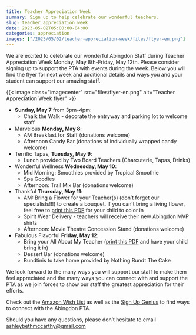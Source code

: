 ```yaml
--- 
title: Teacher Appreciation Week
summary: Sign up to help celebrate our wonderful teachers.
slug: teacher appreciation week
date: 2023-05-02T05:00:00-04:00
categories: appreciation
images: ["/2023/05/02/teacher-appreciation-week/files/flyer-en.png"]
---
```


We are excited to celebrate our wonderful Abingdon Staff during Teacher Appreciation Week Monday, May 8th-Friday, May 12th. Please consider signing up to support the PTA with events during the week. Below you will find the flyer for next week and additional details and ways you and your student can support our amazing staff.

{{< image class="imagecenter" src="files/flyer-en.png" alt="Teacher Appreciation Week flyer" >}}

- **Sunday, May 7** from 3pm-4pm:
    - Chalk the Walk - decorate the entryway and parking lot to welcome staff 
- Marvelous **Monday, May 8**:
    - AM Breakfast for Staff (donations welcome)
    - Afternoon Candy Bar (donations of individually wrapped candy welcome)
- Terrific Tapas, **Tuesday, May 9**:
    - Lunch provided by Two Board Teachers (Charcuterie, Tapas, Drinks)
- Wonderful Wellness **Wednesday, May 10**:
    - Mid Morning: Smoothies provided by Tropical Smoothie 
    - Spa Goodies
    - Afternoon: Trail Mix Bar (donations welcome)
- Thankful **Thursday, May 11**:
    - AM: Bring a Flower for your Teacher(s) (don’t forget our specialists!!!) to create a bouquet. If you can’t bring a living flower, feel free to [print this PDF](files/teacher-flower-page.pdf) for your child to color in
    - Spirit Wear Delivery - teachers will receive their new Abingdon MVP shirts
    - Afternoon: Movie Theatre Concession Stand (donations welcome)
- Fabulous Flavorful **Friday, May 12**:
    - Bring your All About My Teacher ([print this PDF](files/All-about-my-teacher.pdf) and have your child bring it in)
    - Dessert Bar (donations welcome)
    - Bundtinis to take home provided by Nothing Bundt The Cake 

We look forward to the many ways you will support our staff to make them feel appreciated and the many ways you can connect with and support the PTA as we join forces to show our staff the greatest appreciation for their efforts.

Check out the [Amazon Wish List](https://www.amazon.com/hz/wishlist/ls/11534AA8PBT6C) as well as the [Sign Up Genius](https://www.signupgenius.com/go/30e0a44aca72aa5fe3-teacher#/) to find ways to connect with the Abingdon PTA.

Should you have any questions, please don’t hesitate to email ashleybethmccarthy@gmail.com
